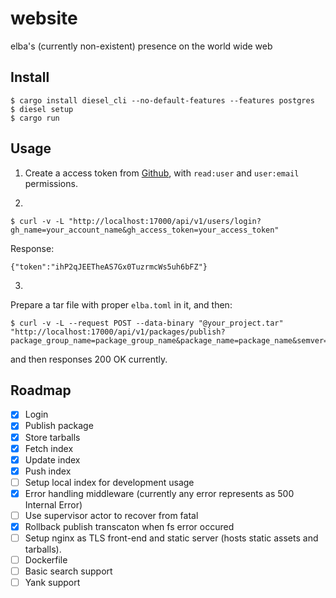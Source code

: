 # website
elba's (currently non-existent) presence on the world wide web

## Install
```
$ cargo install diesel_cli --no-default-features --features postgres
$ diesel setup
$ cargo run
```

## Usage
1. Create a access token from [Github](https://github.com/settings/tokens), with `read:user` and `user:email` permissions. 

2.
```
$ curl -v -L "http://localhost:17000/api/v1/users/login?gh_name=your_account_name&gh_access_token=your_access_token"
```

Response:
```
{"token":"ihP2qJEETheAS7Gx0TuzrmcWs5uh6bFZ"}
```

3.
Prepare a tar file with proper `elba.toml` in it, and then:
```
$ curl -v -L --request POST --data-binary "@your_project.tar" "http://localhost:17000/api/v1/packages/publish?package_group_name=package_group_name&package_name=package_name&semver=semver&token=your_token" 
```

and then responses 200 OK currently.

## Roadmap
- [x] Login
- [x] Publish package
- [x] Store tarballs
- [x] Fetch index
- [x] Update index
- [x] Push index
- [ ] Setup local index for development usage
- [x] Error handling middleware (currently any error represents as 500 Internal Error)
- [ ] Use supervisor actor to recover from fatal
- [x] Rollback publish transcaton when fs error occured
- [ ] Setup nginx as TLS front-end and static server (hosts static assets and tarballs).
- [ ] Dockerfile
- [ ] Basic search support
- [ ] Yank support
